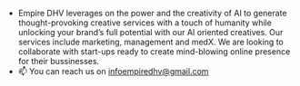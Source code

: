 - Empire DHV leverages on the power and the creativity of AI to generate thought-provoking creative services with a touch of humanity while unlocking your brand’s full potential with our AI oriented creatives. Our services include marketing, management and medX. We are looking to collaborate with start-ups ready to create mind-blowing online presence for their bussinesses.
- 📫 You can reach us on infoempiredhv@gmail.com

<!---
empiredhv/empiredhv is a ✨ special ✨ repository because its `README.md` (this file) appears on your GitHub profile.
You can click the Preview link to take a look at your changes.
--->
